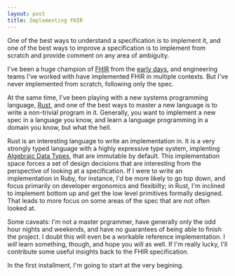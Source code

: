 ```yaml
---
layout: post
title: Implementing FHIR
---
```


One of the best ways to understand a specification is to implement it, and one of the best ways to improve a specification is to implement from scratch and provide comment on any area of ambiguity.

I've been a huge champion of [FHIR](https://hl7-fhir.github.io) from the [early days](https://twitter.com/amalec/status/201750234861285376), and engineering teams I've worked with have implemented FHIR in multiple contexts. But I've never implemented from scratch, following only the spec.

At the same time, I've been playing with a new systems programming language, [Rust](http://www.rust-lang.org), and one of the best ways to master a new language is to write a non-trivial program in it. Generally, you want to implement a new spec in a language you know, and learn a language programming in a domain you know, but what the hell.

Rust is an interesting language to write an implementation in. It is a very strongly typed language with a highly expressive type system, implenting [Algebraic Data Types](http://en.wikipedia.org/wiki/Algebraic_data_type), that are immutable by default. This implementation space forces a set of design decisions that are interesting from the perspective of looking at a specification. If I were to write an implementation in Ruby, for instance, I'd be more likely to go top down, and focus primarily on developer ergonomics and flexibilty; in Rust, I'm inclined to implement bottom up and get the low level primitives formally designed. That leads to more focus on some areas of the spec that are not often looked at.

Some caveats: I'm not a master prgrammer, have generally only the odd hour nights and weekends, and have no guarantees of being able to finish the project. I doubt this will even be a workable reference implementation. I *will* learn something, though, and hope you will as well. If I'm really lucky, I'll contribute some useful insights back to the FHIR specification.

In the first installment, I'm going to start at the very begining.